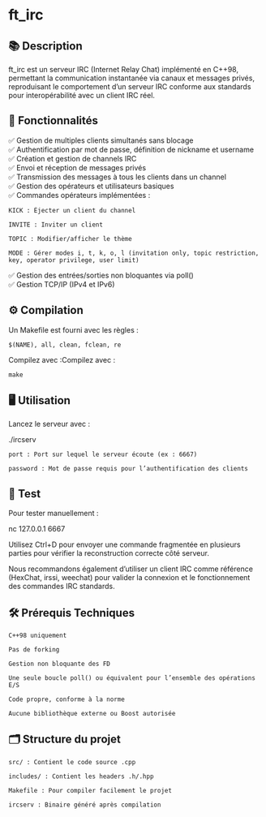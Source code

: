 # ft_irc

## 📚 Description

ft_irc est un serveur IRC (Internet Relay Chat) implémenté en C++98, permettant la communication instantanée via canaux et messages privés, reproduisant le comportement d’un serveur IRC conforme aux standards pour interopérabilité avec un client IRC réel.<br>

## 🚀 Fonctionnalités

✅ Gestion de multiples clients simultanés sans blocage<br>
✅ Authentification par mot de passe, définition de nickname et username<br>
✅ Création et gestion de channels IRC<br>
✅ Envoi et réception de messages privés<br>
✅ Transmission des messages à tous les clients dans un channel<br>
✅ Gestion des opérateurs et utilisateurs basiques<br>
✅ Commandes opérateurs implémentées :

    KICK : Éjecter un client du channel

    INVITE : Inviter un client

    TOPIC : Modifier/afficher le thème

    MODE : Gérer modes i, t, k, o, l (invitation only, topic restriction, key, operator privilege, user limit)

✅ Gestion des entrées/sorties non bloquantes via poll()<br>
✅ Gestion TCP/IP (IPv4 et IPv6)<br>

## ⚙️ Compilation<br>

Un Makefile est fourni avec les règles :

    $(NAME), all, clean, fclean, re

Compilez avec :Compilez avec :

```make```

## 🖥️ Utilisation

Lancez le serveur avec :

./ircserv <port> <password>

    port : Port sur lequel le serveur écoute (ex : 6667)

    password : Mot de passe requis pour l’authentification des clients

## 🧪 Test

Pour tester manuellement :

nc 127.0.0.1 6667

Utilisez Ctrl+D pour envoyer une commande fragmentée en plusieurs parties pour vérifier la reconstruction correcte côté serveur.

Nous recommandons également d’utiliser un client IRC comme référence (HexChat, irssi, weechat) pour valider la connexion et le fonctionnement des commandes IRC standards.<br>

## 🛠️ Prérequis Techniques

    C++98 uniquement

    Pas de forking

    Gestion non bloquante des FD

    Une seule boucle poll() ou équivalent pour l’ensemble des opérations E/S

    Code propre, conforme à la norme

    Aucune bibliothèque externe ou Boost autorisée

## 🗂️ Structure du projet

    src/ : Contient le code source .cpp

    includes/ : Contient les headers .h/.hpp

    Makefile : Pour compiler facilement le projet

    ircserv : Binaire généré après compilation

